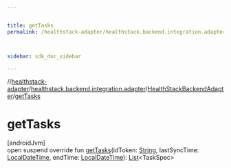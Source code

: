 ```yaml
---


title: getTasks
permalink: /healthstack-adapter/healthstack.backend.integration.adapter/-health-stack-backend-adapter/get-tasks.html



sidebar: sdk_doc_sidebar

---
```



//[healthstack-adapter](/healthstack-adapter.html)/[healthstack.backend.integration.adapter](../index.html)/[HealthStackBackendAdapter](index.html)/[getTasks](get-tasks.html)



# getTasks



[androidJvm]\
open suspend override fun [getTasks](get-tasks.html)(idToken: [String](https://kotlinlang.org/api/latest/jvm/stdlib/kotlin/-string/index.html), lastSyncTime: [LocalDateTime](https://developer.android.com/reference/kotlin/java/time/LocalDateTime.html), endTime: [LocalDateTime](https://developer.android.com/reference/kotlin/java/time/LocalDateTime.html)): [List](https://kotlinlang.org/api/latest/jvm/stdlib/kotlin.collections/-list/index.html)&lt;TaskSpec&gt;






